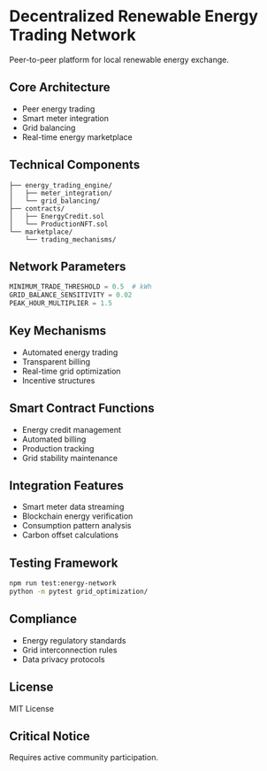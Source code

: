 # Decentralized Renewable Energy Trading Network

Peer-to-peer platform for local renewable energy exchange.

## Core Architecture
- Peer energy trading
- Smart meter integration
- Grid balancing
- Real-time energy marketplace

## Technical Components
```
├── energy_trading_engine/
│   ├── meter_integration/
│   └── grid_balancing/
├── contracts/
│   ├── EnergyCredit.sol
│   └── ProductionNFT.sol
└── marketplace/
    └── trading_mechanisms/
```

## Network Parameters
```python
MINIMUM_TRADE_THRESHOLD = 0.5  # kWh
GRID_BALANCE_SENSITIVITY = 0.02
PEAK_HOUR_MULTIPLIER = 1.5
```

## Key Mechanisms
- Automated energy trading
- Transparent billing
- Real-time grid optimization
- Incentive structures

## Smart Contract Functions
- Energy credit management
- Automated billing
- Production tracking
- Grid stability maintenance

## Integration Features
- Smart meter data streaming
- Blockchain energy verification
- Consumption pattern analysis
- Carbon offset calculations

## Testing Framework
```bash
npm run test:energy-network
python -m pytest grid_optimization/
```

## Compliance
- Energy regulatory standards
- Grid interconnection rules
- Data privacy protocols

## License
MIT License

## Critical Notice
Requires active community participation.

